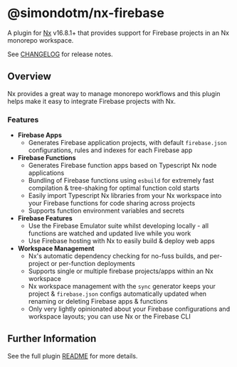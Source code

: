 # @simondotm/nx-firebase

A plugin for [Nx](https://nx.dev) v16.8.1+ that provides support for Firebase projects in an Nx monorepo workspace.

See [CHANGELOG](https://github.com/simondotm/nx-firebase/blob/main/CHANGELOG.md) for release notes.

## Overview

Nx provides a great way to manage monorepo workflows and this plugin helps make it easy to integrate Firebase projects with Nx.

### Features

* **Firebase Apps**
  * Generates Firebase application projects, with default `firebase.json` configurations, rules and indexes for each Firebase app
* **Firebase Functions**
  * Generates Firebase function apps based on Typescript Nx node applications
  * Bundling of Firebase functions using `esbuild` for extremely fast compilation & tree-shaking for optimal function cold starts
  * Easily import Typescript Nx libraries from your Nx workspace into your Firebase functions for code sharing across projects
  * Supports function environment variables and secrets
* **Firebase Features**
  * Use the Firebase Emulator suite whilst developing locally - all functions are watched and updated live while you work
  * Use Firebase hosting with Nx to easily build & deploy web apps
* **Workspace Management**
  * Nx's automatic dependency checking for no-fuss builds, and per-project or per-function deployments
  * Supports single or multiple firebase projects/apps within an Nx workspace
  * Nx workspace management with the `sync` generator keeps your project & `firebase.json` configs automatically updated when renaming or deleting Firebase apps & functions
  * Only very lightly opinionated about your Firebase configurations and workspace layouts; you can use Nx or the Firebase CLI

## Further Information

See the full plugin [README](https://github.com/simondotm/nx-firebase/blob/main/README.md) for more details.
